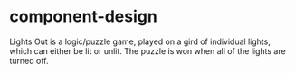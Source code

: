 # component-design
Lights Out is a logic/puzzle game, played on a gird of individual lights, which can either be lit or unlit. The puzzle is won when all of the lights are turned off.
